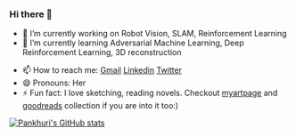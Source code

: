 ### Hi there 👋
<!--
**pankhurivanjani/pankhurivanjani** is a ✨ _special_ ✨ repository because its `README.md` (this file) appears on your GitHub profile.
Here are some ideas to get you started:
-->


- 🔭 I’m currently working on Robot Vision, SLAM, Reinforcement Learning
- 🌱 I’m currently learning Adversarial Machine Learning, Deep Reinforcement Learning, 3D reconstruction
<!-- - 👯 I’m looking to collaborate on ... 
- 🤔 I’m looking for help with ... 
- 💬 Ask me about ... -->
- 📫 How to reach me: [Gmail](pankhurivanjani@gmail.com) [Linkedin](https://www.linkedin.com/in/pankhuri-vanjani-767283101/) [Twitter](https://twitter.com/VanjaniPankhuri)
- 😄 Pronouns: Her
- ⚡ Fun fact: I love sketching, reading novels. Checkout [myartpage](https://www.instagram.com/alchemy_with_shades/) and [goodreads](https://www.goodreads.com/user/show/40679683-pankhuri-vanjani) collection if you are into it too:)


[![Pankhuri's GitHub stats](https://github-readme-stats.vercel.app/api?username=pankhurivanjani)](https://github.com/anuraghazra/github-readme-stats)


